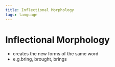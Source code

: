 ```yaml
---
title: Inflectional Morphology
tags: language
---
```


# Inflectional Morphology
- creates the new forms of the same word
- e.g.bring, brought, brings








































